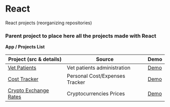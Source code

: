 # React
React projects (reorganizing repositories)


### Parent project to place here all the projects made with React


**App / Projects List**


| Project (src & details) | Source |Demo|
| --- | --- |--- |
| [Vet Patients](https://github.com/dmeritano/react-ex/tree/main/vet-patients) | Vet patients administration |[Demo](https://dmeritano-vet-patients-manager.netlify.app")
| [Cost Tracker](https://github.com/dmeritano/react-ex/tree/main/cost-tracker) | Personal Cost/Expenses Tracker |[Demo](https://dmeritano-cost-tracking.netlify.app)
| [Crypto Exchange Rates](https://github.com/dmeritano/react-ex/tree/main/crypto-exchange-rates) | Cryptocurrencies Prices |[Demo](https://dmeritano-crypto-exchange-rates.netlify.app)


